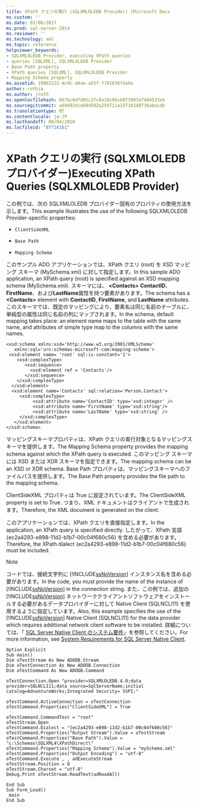 ```yaml
---
title: XPath クエリの実行 (SQLXMLOLEDB Provider) |Microsoft Docs
ms.custom: ''
ms.date: 03/06/2017
ms.prod: sql-server-2014
ms.reviewer: ''
ms.technology: xml
ms.topic: reference
helpviewer_keywords:
- SQLXMLOLEDB Provider, executing XPath queries
- queries [SQLXML], SQLXMLOLEDB Provider
- Base Path property
- XPath queries [SQLXML], SQLXMLOLEDB Provider
- Mapping Schema property
ms.assetid: 19063222-dc9c-48ae-a55f-778103674a9e
author: rothja
ms.author: jroth
ms.openlocfilehash: 667bc8dfd95c37c0a10c0bc68f3007e7d04533e6
ms.sourcegitcommit: ad4d92dce894592a259721a1571b1d8736abacdb
ms.translationtype: MT
ms.contentlocale: ja-JP
ms.lasthandoff: 08/04/2020
ms.locfileid: "87716161"
---
```

# <a name="executing-xpath-queries-sqlxmloledb-provider"></a><span data-ttu-id="122ad-102">XPath クエリの実行 (SQLXMLOLEDB プロバイダー)</span><span class="sxs-lookup"><span data-stu-id="122ad-102">Executing XPath Queries (SQLXMLOLEDB Provider)</span></span>
  <span data-ttu-id="122ad-103">この例では、次の SQLXMLOLEDB プロバイダー固有のプロパティの使用方法を示します。</span><span class="sxs-lookup"><span data-stu-id="122ad-103">This example illustrates the use of the following SQLXMLOLEDB Provider-specific properties:</span></span>  
  
-   `ClientSideXML`  
  
-   `Base Path`  
  
-   `Mapping Schema`  
  
 <span data-ttu-id="122ad-104">このサンプル ADO アプリケーションでは、XPath クエリ (root) を XSD マッピング スキーマ (MySchema.xml) に対して指定します。</span><span class="sxs-lookup"><span data-stu-id="122ad-104">In this sample ADO application, an XPath query (root) is specified against an XSD mapping schema (MySchema.xml).</span></span> <span data-ttu-id="122ad-105">スキーマには、 **\<Contacts>** **ContactID**、 **FirstName**、および**LastName**属性を持つ要素があります。</span><span class="sxs-lookup"><span data-stu-id="122ad-105">The schema has a **\<Contacts>** element with **ContactID**, **FirstName**, and **LastName** attributes.</span></span> <span data-ttu-id="122ad-106">このスキーマでは、既定のマッピングにより、要素名は同じ名前のテーブルに、単純型の属性は同じ名前の列にマップされます。</span><span class="sxs-lookup"><span data-stu-id="122ad-106">In the schema, default mapping takes place: an element name maps to the table with the same name, and attributes of simple type map to the columns with the same names.</span></span>  
  
```  
<xsd:schema xmlns:xsd='http://www.w3.org/2001/XMLSchema'  
   xmlns:sql='urn:schemas-microsoft-com:mapping-schema'>  
 <xsd:element name= 'root' sql:is-constant='1'>   
    <xsd:complexType>  
       <xsd:sequence>  
         <xsd:element ref = 'Contacts'/>  
       </xsd:sequence>  
    </xsd:complexType>  
  </xsd:element>  
  <xsd:element name='Contacts' sql:relation='Person.Contact'>   
     <xsd:complexType>  
          <xsd:attribute name='ContactID' type='xsd:integer' />  
          <xsd:attribute name='FirstName' type='xsd:string'/>   
          <xsd:attribute name='LastName' type='xsd:string' />   
     </xsd:complexType>  
   </xsd:element>  
</xsd:schema>  
```  
  
 <span data-ttu-id="122ad-107">マッピングスキーマプロパティは、XPath クエリの実行対象となるマッピングスキーマを提供します。</span><span class="sxs-lookup"><span data-stu-id="122ad-107">The Mapping Schema property provides the mapping schema against which the XPath query is executed.</span></span> <span data-ttu-id="122ad-108">このマッピング スキーマには XSD または XDR スキーマを指定できます。</span><span class="sxs-lookup"><span data-stu-id="122ad-108">The mapping schema can be an XSD or XDR schema.</span></span> <span data-ttu-id="122ad-109">Base Path プロパティは、マッピングスキーマへのファイルパスを提供します。</span><span class="sxs-lookup"><span data-stu-id="122ad-109">The Base Path property provides the file path to the mapping schema.</span></span>  
  
 <span data-ttu-id="122ad-110">ClientSideXML プロパティは True に設定されています。</span><span class="sxs-lookup"><span data-stu-id="122ad-110">The ClientSideXML property is set to True.</span></span> <span data-ttu-id="122ad-111">つまり、XML ドキュメントはクライアントで生成されます。</span><span class="sxs-lookup"><span data-stu-id="122ad-111">Therefore, the XML document is generated on the client.</span></span>  
  
 <span data-ttu-id="122ad-112">このアプリケーションでは、XPath クエリを直接指定します。</span><span class="sxs-lookup"><span data-stu-id="122ad-112">In the application, an XPath query is specified directly.</span></span> <span data-ttu-id="122ad-113">したがって、XPath 言語 {ec2a4293-e898-11d2-b1b7-00c04f680c56} を含める必要があります。</span><span class="sxs-lookup"><span data-stu-id="122ad-113">Therefore, the XPath dialect {ec2a4293-e898-11d2-b1b7-00c04f680c56} must be included.</span></span>  
  
> [!NOTE]  
>  <span data-ttu-id="122ad-114">コードでは、接続文字列に [!INCLUDE[ssNoVersion](../../../includes/ssnoversion-md.md)] インスタンス名を含める必要があります。</span><span class="sxs-lookup"><span data-stu-id="122ad-114">In the code, you must provide the name of the instance of [!INCLUDE[ssNoVersion](../../../includes/ssnoversion-md.md)] in the connection string.</span></span> <span data-ttu-id="122ad-115">また、この例では、追加の [!INCLUDE[ssNoVersion](../../../includes/ssnoversion-md.md)] ネットワーククライアントソフトウェアをインストールする必要があるデータプロバイダーに対して Native Client (SQLNCLI11) を使用するように指定しています。</span><span class="sxs-lookup"><span data-stu-id="122ad-115">Also, this example specifies the use of the [!INCLUDE[ssNoVersion](../../../includes/ssnoversion-md.md)] Native Client (SQLNCLI11) for the data provider which requires additional network client software to be installed.</span></span> <span data-ttu-id="122ad-116">詳細については、「 [SQL Server Native Client のシステム要件](../../native-client/system-requirements-for-sql-server-native-client.md)」を参照してください。</span><span class="sxs-lookup"><span data-stu-id="122ad-116">For more information, see [System Requirements for SQL Server Native Client](../../native-client/system-requirements-for-sql-server-native-client.md).</span></span>  
  
```  
Option Explicit  
Sub main()  
Dim oTestStream As New ADODB.Stream  
Dim oTestConnection As New ADODB.Connection  
Dim oTestCommand As New ADODB.Command  
  
oTestConnection.Open "provider=SQLXMLOLEDB.4.0;data provider=SQLNCLI11;data source=SqlServerName;initial catalog=AdventureWorks;Integrated Security= SSPI;"  
  
oTestCommand.ActiveConnection = oTestConnection  
oTestCommand.Properties("ClientSideXML") = True  
  
oTestCommand.CommandText = "root"  
oTestStream.Open  
oTestCommand.Dialect = "{ec2a4293-e898-11d2-b1b7-00c04f680c56}"  
oTestCommand.Properties("Output Stream").Value = oTestStream  
oTestCommand.Properties("Base Path").Value = "c:\Schemas\SQLXML4\XPathDirect\"  
oTestCommand.Properties("Mapping Schema").Value = "mySchema.xml"  
oTestCommand.Properties("Output Encoding") = "utf-8"  
oTestCommand.Execute , , adExecuteStream  
oTestStream.Position = 0  
oTestStream.Charset = "utf-8"  
Debug.Print oTestStream.ReadText(adReadAll)  
  
End Sub  
Sub Form_Load()  
 main  
End Sub  
```  
  
  
